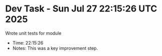 # Dev Task - Sun Jul 27 22:15:26 UTC 2025
Wrote unit tests for module
- Time: 22:15:26
- Notes: This was a key improvement step.
